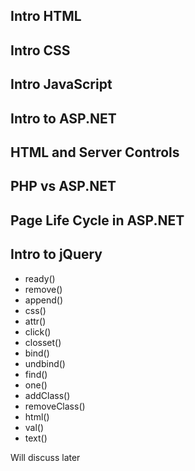 ## Intro HTML

## Intro CSS

## Intro JavaScript

## Intro to ASP.NET

## HTML and Server Controls

## PHP vs ASP.NET

## Page Life Cycle in ASP.NET

## Intro to jQuery

- ready()
- remove()
- append()
- css()
- attr()
- click()
- closset()
- bind()
- undbind()
- find()
- one()
- addClass()
- removeClass()
- html()
- val()
- text()

Will discuss later
